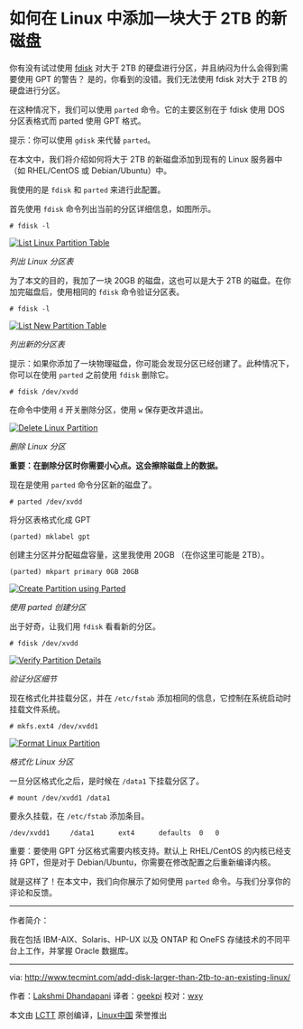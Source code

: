 如何在 Linux 中添加一块大于 2TB 的新磁盘
============================================================

你有没有试过使用 [fdisk][1] 对大于 2TB 的硬盘进行分区，并且纳闷为什么会得到需要使用 GPT 的警告？ 是的，你看到的没错。我们无法使用 fdisk 对大于 2TB 的硬盘进行分区。

在这种情况下，我们可以使用 `parted` 命令。它的主要区别在于 fdisk 使用 DOS 分区表格式而 parted 使用 GPT 格式。

提示：你可以使用 `gdisk` 来代替 `parted`。

在本文中，我们将介绍如何将大于 2TB 的新磁盘添加到现有的 Linux 服务器中（如 RHEL/CentOS 或 Debian/Ubuntu）中。

我使用的是 `fdisk` 和 `parted` 来进行此配置。

首先使用 `fdisk` 命令列出当前的分区详细信息，如图所示。

```
# fdisk -l
```
[
 ![List Linux Partition Table](http://www.tecmint.com/wp-content/uploads/2017/04/List-Linux-Partition-Table.png) 
][2]

*列出 Linux 分区表*

为了本文的目的，我加了一块 20GB 的磁盘，这也可以是大于 2TB 的磁盘。在你加完磁盘后，使用相同的 `fdisk` 命令验证分区表。

```
# fdisk -l
```
[
 ![List New Partition Table](http://www.tecmint.com/wp-content/uploads/2017/04/List-New-Partition-Table.png) 
][3]

*列出新的分区表*

提示：如果你添加了一块物理磁盘，你可能会发现分区已经创建了。此种情况下，你可以在使用 `parted` 之前使用 `fdisk` 删除它。

```
# fdisk /dev/xvdd
```

在命令中使用 `d` 开关删除分区，使用 `w` 保存更改并退出。

[
 ![Delete Linux Partition](http://www.tecmint.com/wp-content/uploads/2017/04/Delete-Linux-Partition.png) 
][4]

*删除 Linux 分区*

**重要：在删除分区时你需要小心点。这会擦除磁盘上的数据。**

现在是使用 `parted` 命令分区新的磁盘了。

```
# parted /dev/xvdd
```

将分区表格式化成 GPT

```
(parted) mklabel gpt
```

创建主分区并分配磁盘容量，这里我使用 20GB （在你这里可能是 2TB）。

```
(parted) mkpart primary 0GB 20GB
```
[
 ![Create Partition using Parted](http://www.tecmint.com/wp-content/uploads/2017/04/Create-Partition-using-Parted.png) 
][5]

*使用 parted 创建分区*

出于好奇，让我们用 `fdisk` 看看新的分区。

```
# fdisk /dev/xvdd
```
[
 ![Verify Partition Details](http://www.tecmint.com/wp-content/uploads/2017/04/Verify-Partition-Details.png) 
][6]

*验证分区细节*

现在格式化并挂载分区，并在 `/etc/fstab` 添加相同的信息，它控制在系统启动时挂载文件系统。

```
# mkfs.ext4 /dev/xvdd1
```
[
 ![Format Linux Partition](http://www.tecmint.com/wp-content/uploads/2017/04/Format-Linux-Partition.png) 
][7]

*格式化 Linux 分区*

一旦分区格式化之后，是时候在 `/data1` 下挂载分区了。

```
# mount /dev/xvdd1 /data1
```

要永久挂载，在 `/etc/fstab` 添加条目。

```
/dev/xvdd1     /data1      ext4      defaults  0   0
```

重要：要使用 GPT 分区格式需要内核支持。默认上 RHEL/CentOS 的内核已经支持 GPT，但是对于 Debian/Ubuntu，你需要在修改配置之后重新编译内核。

就是这样了！在本文中，我们向你展示了如何使用 `parted` 命令。与我们分享你的评论和反馈。

--------------------------------------------------------------------------------

作者简介：

我在包括 IBM-AIX、Solaris、HP-UX 以及 ONTAP 和 OneFS 存储技术的不同平台上工作，并掌握 Oracle 数据库。

-----------------------

via: http://www.tecmint.com/add-disk-larger-than-2tb-to-an-existing-linux/

作者：[Lakshmi Dhandapani][a]
译者：[geekpi](https://github.com/geekpi)
校对：[wxy](https://github.com/wxy)

本文由 [LCTT](https://github.com/LCTT/TranslateProject) 原创编译，[Linux中国](https://linux.cn/) 荣誉推出

[a]:http://www.tecmint.com/author/lakshmi/

[1]:http://www.tecmint.com/fdisk-commands-to-manage-linux-disk-partitions/
[2]:http://www.tecmint.com/wp-content/uploads/2017/04/List-Linux-Partition-Table.png
[3]:http://www.tecmint.com/wp-content/uploads/2017/04/List-New-Partition-Table.png
[4]:http://www.tecmint.com/wp-content/uploads/2017/04/Delete-Linux-Partition.png
[5]:http://www.tecmint.com/wp-content/uploads/2017/04/Create-Partition-using-Parted.png
[6]:http://www.tecmint.com/wp-content/uploads/2017/04/Verify-Partition-Details.png
[7]:http://www.tecmint.com/wp-content/uploads/2017/04/Format-Linux-Partition.png
[8]:http://www.tecmint.com/author/lakshmi/
[9]:http://www.tecmint.com/10-useful-free-linux-ebooks-for-newbies-and-administrators/
[10]:http://www.tecmint.com/free-linux-shell-scripting-books/

